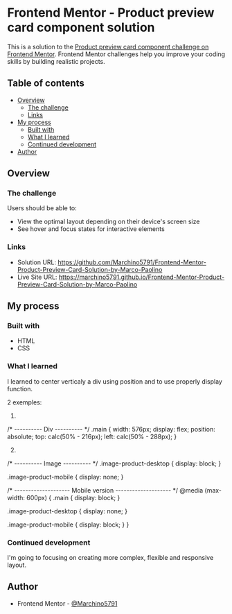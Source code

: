 # Frontend Mentor - Product preview card component solution

This is a solution to the [Product preview card component challenge on Frontend Mentor](https://www.frontendmentor.io/challenges/product-preview-card-component-GO7UmttRfa). Frontend Mentor challenges help you improve your coding skills by building realistic projects.

## Table of contents

- [Overview](#overview)
  - [The challenge](#the-challenge)
  - [Links](#links)
- [My process](#my-process)
  - [Built with](#built-with)
  - [What I learned](#what-i-learned)
  - [Continued development](#continued-development)
- [Author](#author)

## Overview

### The challenge

Users should be able to:

- View the optimal layout depending on their device's screen size
- See hover and focus states for interactive elements

### Links

- Solution URL: https://github.com/Marchino5791/Frontend-Mentor-Product-Preview-Card-Solution-by-Marco-Paolino
- Live Site URL: https://marchino5791.github.io/Frontend-Mentor-Product-Preview-Card-Solution-by-Marco-Paolino

## My process

### Built with

- HTML
- CSS

### What I learned

I learned to center verticaly a div using position and to use properly display function.

2 exemples:

1)

/* ---------- Div ---------- */
.main {
  width: 576px;
  display: flex;
  position: absolute;
  top: calc(50% - 216px);
  left: calc(50% - 288px);
}

2)

/* ---------- Image ---------- */
.image-product-desktop {
  display: block;
}

.image-product-mobile {
  display: none;
}

/* -------------------- Mobile version -------------------- */
@media (max-width: 600px) {
  .main {
    display: block;
  }
  
  .image-product-desktop {
    display: none;
  }

  .image-product-mobile {
    display: block;
  }
}

### Continued development

I'm going to focusing on creating more complex, flexible and responsive layout.

## Author

- Frontend Mentor - [@Marchino5791](https://www.frontendmentor.io/profile/Marchino5791)

